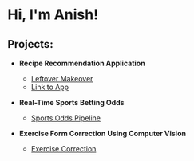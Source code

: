 <h1>Hi, I'm Anish! </h1>

<h2>Projects:</h2>

- <b>Recipe Recommendation Application</b>
  - [Leftover Makeover](https://github.com/anishk456/Leftover-Makeover)
  - [Link to App](https://leftover-makeover-6a09fd37d87b.herokuapp.com/)
 
- <b>Real-Time Sports Betting Odds</b>
  - [Sports Odds Pipeline](https://github.com/anishk456/Sports-Odds-Pipeline)

- <b>Exercise Form Correction Using Computer Vision</b>
  - [Exercise Correction](https://github.com/anishk456/Exercise-Correction)




<!--


Here are some ideas to get you started:

- 🔭 I’m currently working on ...
- 🌱 I’m currently learning ...
- 👯 I’m looking to collaborate on ...
- 🤔 I’m looking for help with ...
- 💬 Ask me about ...
- 📫 How to reach me: ...
- 😄 Pronouns: ...
- ⚡ Fun fact: ...
-->
